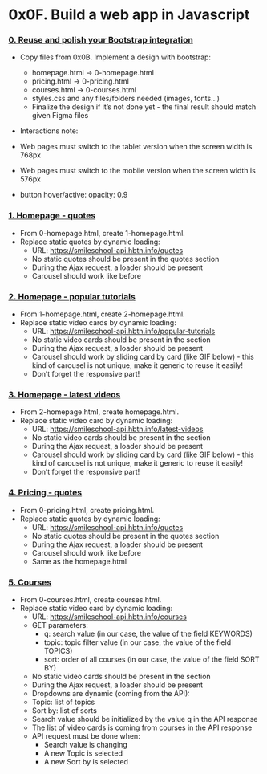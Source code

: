 # 0x0F. Build a web app in Javascript

### [0. Reuse and polish your Bootstrap integration](./README.md)

- Copy files from 0x0B. Implement a design with bootstrap:
  - homepage.html -> 0-homepage.html
  - pricing.html -> 0-pricing.html
  - courses.html -> 0-courses.html
  - styles.css and any files/folders needed (images, fonts…)
  - Finalize the design if it’s not done yet - the final result should match given Figma files

- Interactions note:

- Web pages must switch to the tablet version when the screen width is 768px
- Web pages must switch to the mobile version when the screen width is 576px
- button hover/active: opacity: 0.9

### [1. Homepage - quotes](./1-homepage.html)

- From 0-homepage.html, create 1-homepage.html.
- Replace static quotes by dynamic loading:
  - URL: https://smileschool-api.hbtn.info/quotes
  - No static quotes should be present in the quotes section
  - During the Ajax request, a loader should be present
  - Carousel should work like before

### [2. Homepage - popular tutorials](./2-homepage.html)

- From 1-homepage.html, create 2-homepage.html.
- Replace static video cards by dynamic loading:
  - URL: https://smileschool-api.hbtn.info/popular-tutorials
  - No static video cards should be present in the section
  - During the Ajax request, a loader should be present
  - Carousel should work by sliding card by card (like GIF below) - this kind of carousel is not unique, make it generic to reuse it easily!
  - Don’t forget the responsive part!

### [3. Homepage - latest videos](./homepage.html)

- From 2-homepage.html, create homepage.html.
- Replace static video card by dynamic loading:
  - URL: https://smileschool-api.hbtn.info/latest-videos
  - No static video cards should be present in the section
  - During the Ajax request, a loader should be present
  - Carousel should work by sliding card by card (like GIF below) - this kind of carousel is not unique, make it generic to reuse it easily!
  - Don’t forget the responsive part!

### [4. Pricing - quotes](./pricing.html)

- From 0-pricing.html, create pricing.html.
- Replace static quotes by dynamic loading:
  - URL: https://smileschool-api.hbtn.info/quotes
  - No static quotes should be present in the quotes section
  - During the Ajax request, a loader should be present
  - Carousel should work like before
  - Same as the homepage.html

### [5. Courses](./courses.html)

- From 0-courses.html, create courses.html.
- Replace static video card by dynamic loading:
  - URL: https://smileschool-api.hbtn.info/courses
  - GET parameters:
    - q: search value (in our case, the value of the field KEYWORDS)
    - topic: topic filter value (in our case, the value of the field TOPICS)
    - sort: order of all courses (in our case, the value of the field SORT BY)
  - No static video cards should be present in the section
  - During the Ajax request, a loader should be present
  - Dropdowns are dynamic (coming from the API):
  - Topic: list of topics
  - Sort by: list of sorts
  - Search value should be initialized by the value q in the API response
  - The list of video cards is coming from courses in the API response
  - API request must be done when:
    - Search value is changing
    - A new Topic is selected
    - A new Sort by is selected
